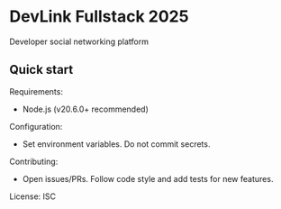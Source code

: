 # DevLink Fullstack 2025

Developer social networking platform

## Quick start

Requirements:

- Node.js (v20.6.0+ recommended)

Configuration:

- Set environment variables. Do not commit secrets.

Contributing:

- Open issues/PRs. Follow code style and add tests for new features.

License: ISC
